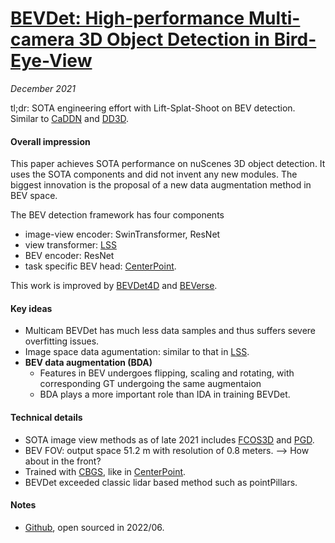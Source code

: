 # [BEVDet: High-performance Multi-camera 3D Object Detection in Bird-Eye-View](https://arxiv.org/abs/2112.11790)

_December 2021_

tl;dr: SOTA engineering effort with Lift-Splat-Shoot on BEV detection. Similar to [CaDDN](caddn.md) and [DD3D](dd3d.md).

#### Overall impression
This paper achieves SOTA performance on nuScenes 3D object detection. It uses the SOTA components and did not invent any new modules. The biggest innovation is the proposal of a new data augmentation method in BEV space. 

The BEV detection framework has four components

- image-view encoder: SwinTransformer, ResNet
- view transformer: [LSS](lift_splat_shoot.md)
- BEV encoder: ResNet
- task specific BEV head: [CenterPoint](centerpoint.md).


This work is improved by [BEVDet4D](bevdet4d.md) and [BEVerse](beverse.md).

#### Key ideas
- Multicam BEVDet has much less data samples and thus suffers severe overfitting issues.
- Image space data agumentation: similar to that in [LSS](lift_splat_shoot.md).
- **BEV data augmentation (BDA)**
	- Features in BEV undergoes flipping, scaling and rotating, with corresponding GT undergoing the same augmentaion
	- BDA plays a more important role than IDA in training BEVDet.

#### Technical details
- SOTA image view methods as of late 2021 includes [FCOS3D](fcos3d.md) and [PGD](pgd.md).
- BEV FOV: output space 51.2 m with resolution of 0.8 meters. --> How about in the front?
- Trained with [CBGS](cbgs.md), like in [CenterPoint](centerpoint.md).
- BEVDet exceeded classic lidar based method such as pointPillars.

#### Notes
- [Github](https://github.com/HuangJunJie2017/BEVDet), open sourced in 2022/06.
